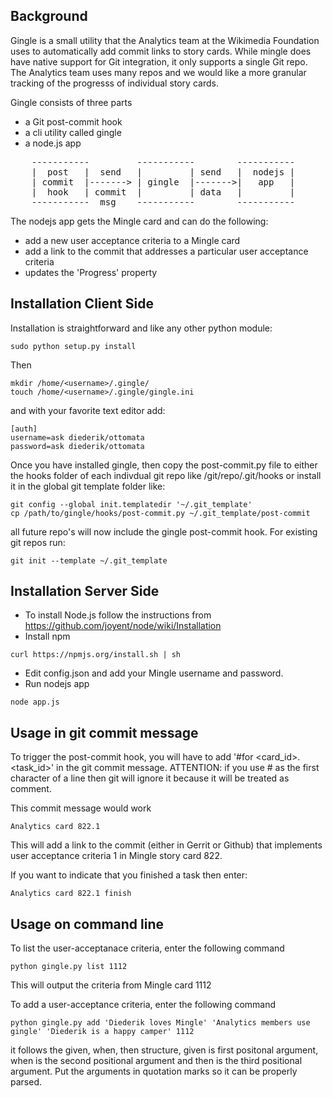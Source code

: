 ## Background
Gingle is a small utility that the Analytics team at the Wikimedia Foundation uses to automatically add commit links to story cards. While mingle does have native support for Git integration, it only supports a single Git repo. The Analytics team uses many repos and we would like a more granular tracking of the progresss of individual story cards.

Gingle consists of three parts
- a Git post-commit hook
- a cli utility called gingle
- a node.js app

<pre>
    -----------         -----------        -----------
    |  post   |  send   |         | send   |  nodejs |
    | commit  |-------> | gingle  |------->|   app   |
    |  hook   | commit  |         | data   |         |
    -----------  msg    -----------        -----------
</pre>

The nodejs app gets the Mingle card and can do the following:
- add a new user acceptance criteria to a Mingle card
- add a link to the commit that addresses a particular user acceptance criteria
- updates the 'Progress' property

## Installation Client Side

Installation is straightforward and like any other python module:
```
sudo python setup.py install
```
Then 
```
mkdir /home/<username>/.gingle/
touch /home/<username>/.gingle/gingle.ini
```
and with your favorite text editor add:
```
[auth]
username=ask diederik/ottomata
password=ask diederik/ottomata
```

Once you have installed gingle, then copy the post-commit.py file to either the hooks folder 
of each indivdual git repo like /git/repo/.git/hooks or install it in the global git template folder like:
```
git config --global init.templatedir '~/.git_template'
cp /path/to/gingle/hooks/post-commit.py ~/.git_template/post-commit
```
all future repo's will now include the gingle post-commit hook. For existing git repos run:
```
git init --template ~/.git_template 
```

## Installation Server Side

- To install Node.js follow the instructions from https://github.com/joyent/node/wiki/Installation
- Install npm
```
curl https://npmjs.org/install.sh | sh
```
- Edit config.json and add your Mingle username and password.
- Run nodejs app
```
node app.js
```

## Usage in git commit message

To trigger the post-commit hook, you will have to add '#for <card_id>.<task_id>' in the git commit message.
ATTENTION: if you use # as the first character of a line then git will ignore it because it will be treated as 
comment.

This commit message would work

```
Analytics card 822.1
```

This will add a link to the commit (either in Gerrit or Github) that implements user acceptance criteria 1 in Mingle story card 822.

If you want to indicate that you finished a task then enter: 
```
Analytics card 822.1 finish
```

## Usage on command line

To list the user-acceptanace criteria, enter the following command
```
python gingle.py list 1112
```
This will output the criteria from Mingle card 1112

To add a user-acceptance criteria, enter the following command
```
python gingle.py add 'Diederik loves Mingle' 'Analytics members use gingle' 'Diederik is a happy camper' 1112
```
it follows the given, when, then structure, given is first positonal argument, when is the second positional argument and then is the third positional argument.
Put the arguments in quotation marks so it can be properly parsed.
